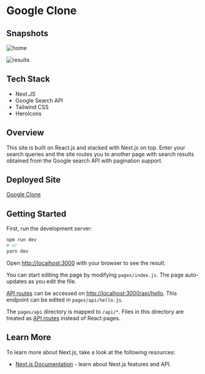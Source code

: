 # Google Clone

## Snapshots

![home](https://user-images.githubusercontent.com/59435391/123547069-f4ecac80-d77c-11eb-9f40-3ac1201e8e40.JPG)

![results](https://user-images.githubusercontent.com/59435391/123547072-f6b67000-d77c-11eb-95b8-507cf1a55d70.JPG)

## Tech Stack
- Next.JS
- Google Search API
- Tailwind CSS
- HeroIcons

## Overview

This site is built on React.js and stacked with Next.js on top. Enter your search queries and the site routes you to another page with search results obtained from the Google search API with pagination support.

## Deployed Site
[Google Clone](https://google-clone-next-r64qcm1y5-sudershhh.vercel.app/)



## Getting Started

First, run the development server:

```bash
npm run dev
# or
yarn dev
```

Open [http://localhost:3000](http://localhost:3000) with your browser to see the result.

You can start editing the page by modifying `pages/index.js`. The page auto-updates as you edit the file.

[API routes](https://nextjs.org/docs/api-routes/introduction) can be accessed on [http://localhost:3000/api/hello](http://localhost:3000/api/hello). This endpoint can be edited in `pages/api/hello.js`.

The `pages/api` directory is mapped to `/api/*`. Files in this directory are treated as [API routes](https://nextjs.org/docs/api-routes/introduction) instead of React pages.

## Learn More

To learn more about Next.js, take a look at the following resources:

- [Next.js Documentation](https://nextjs.org/docs) - learn about Next.js features and API.
